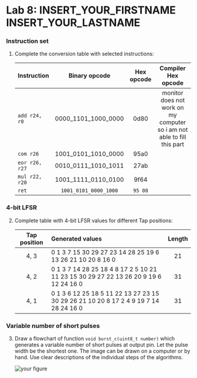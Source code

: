 # Lab 8: INSERT_YOUR_FIRSTNAME INSERT_YOUR_LASTNAME

### Instruction set

1. Complete the conversion table with selected instructions:

   | **Instruction** | **Binary opcode** | **Hex opcode** | **Compiler Hex opcode** |
   | :-- | :-: | :-: | :-: |
   | `add r24, r0` | 0000_1101_1000_0000 | 0d80 | monitor does not work on my computer so i am not able to fill this part |
   | `com r26` | 1001_0101_1010_0000 | 95a0 |  |
   | `eor r26, r27` | 0010_0111_1010_1011 | 27ab |  |
   | `mul r22, r20` | 1001_1111_0110_0100 | 9f64 |  |
   | `ret` | `1001_0101_0000_1000` | `95 08` |  |

### 4-bit LFSR

2. Complete table with 4-bit LFSR values for different Tap positions:

   | **Tap position** | **Generated values** | **Length** |
   | :-: | :-- | :-: |
   | 4, 3 | 0 1 3 7 15 30 29 27 23 14 28 25 19 6 13 26 21 10 20 8 16 0 | 21 |
   | 4, 2 | 0 1 3 7 14 28 25 18 4 8 17 2 5 10 21 11 23 15 30 29 27 22 13 26 20 9 19 6 12 24 16 0 | 31 |
   | 4, 1 | 0 1 3 6 12 25 18 5 11 22 13 27 23 15 30 29 26 21 10 20 8 17 2 4 9 19 7 14 28 24 16 0 | 31 |

### Variable number of short pulses

3. Draw a flowchart of function `void burst_c(uint8_t number)` which generates a variable number of short pulses at output pin. Let the pulse width be the shortest one. The image can be drawn on a computer or by hand. Use clear descriptions of the individual steps of the algorithms.

   ![your figure]()
